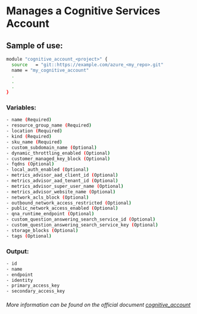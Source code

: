# Manages a Cognitive Services Account

## Sample of use:

```bash
module "cognitive_account_<project>" {
  source   = "git::https://example.com/azure_<my_repo>.git"
  name = "my_cognitive_account"
  .
  .
  .
}
```

### Variables:

```bash
- name (Required)
- resource_group_name (Required)
- location (Required)
- kind (Required)
- sku_name (Required)
- custom_subdomain_name (Optional)
- dynamic_throttling_enabled (Optional)
- customer_managed_key_block (Optional)
- fqdns (Optional)
- local_auth_enabled (Optional)
- metrics_advisor_aad_client_id (Optional)
- metrics_advisor_aad_tenant_id (Optional)
- metrics_advisor_super_user_name (Optional)
- metrics_advisor_website_name (Optional)
- network_acls_block (Optional)
- outbound_network_access_restricted (Optional)
- public_network_access_enabled (Optional)
- qna_runtime_endpoint (Optional)
- custom_question_answering_search_service_id (Optional)
- custom_question_answering_search_service_key (Optional)
- storage_blocks (Optional)
- tags (Optional)
```

### Output:

```bash
- id
- name
- endpoint
- identity
- primary_access_key
- secondary_access_key
```

###### More information can be found on the official document [cognitive_account](https://registry.terraform.io/providers/hashicorp/azurerm/latest/docs/resources/cognitive_account)
